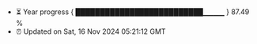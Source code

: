 - ⏳ Year progress { ██████████████████████████▁▁▁▁ } 87.49 %
- ⏰ Updated on Sat, 16 Nov 2024 05:21:12 GMT

